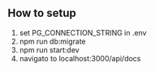 ## How to setup
1) set PG_CONNECTION_STRING in .env
2) npm run db:migrate
3) npm run start:dev
4) navigato to localhost:3000/api/docs
